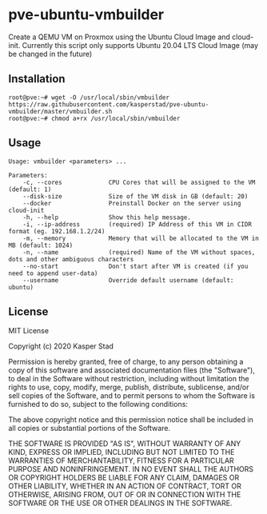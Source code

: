 # pve-ubuntu-vmbuilder

Create a QEMU VM on Proxmox using the Ubuntu Cloud Image and cloud-init.
Currently this script only supports Ubuntu 20.04 LTS Cloud Image (may be changed in the future)

## Installation

```shell
root@pve:~# wget -O /usr/local/sbin/vmbuilder https://raw.githubusercontent.com/kasperstad/pve-ubuntu-vmbuilder/master/vmbuilder.sh
root@pve:~# chmod a+rx /usr/local/sbin/vmbuilder
```

## Usage

```
Usage: vmbuilder <parameters> ...

Parameters:
    -c, --cores             CPU Cores that will be assigned to the VM (default: 1)
    --disk-size             Size of the VM disk in GB (default: 20)
    --docker                Preinstall Docker on the server using cloud-init
    -h, --help              Show this help message.
    -i, --ip-address        (required) IP Address of this VM in CIDR format (eg. 192.168.1.2/24)
    -m, --memory            Memory that will be allocated to the VM in MB (default: 1024)
    -n, --name              (required) Name of the VM without spaces, dots and other ambiguous characters
    --no-start              Don't start after VM is created (if you need to append user-data)
    --username              Override default username (default: ubuntu)
```

## License

MIT License

Copyright (c) 2020 Kasper Stad

Permission is hereby granted, free of charge, to any person obtaining a copy
of this software and associated documentation files (the "Software"), to deal
in the Software without restriction, including without limitation the rights
to use, copy, modify, merge, publish, distribute, sublicense, and/or sell
copies of the Software, and to permit persons to whom the Software is
furnished to do so, subject to the following conditions:

The above copyright notice and this permission notice shall be included in all
copies or substantial portions of the Software.

THE SOFTWARE IS PROVIDED "AS IS", WITHOUT WARRANTY OF ANY KIND, EXPRESS OR
IMPLIED, INCLUDING BUT NOT LIMITED TO THE WARRANTIES OF MERCHANTABILITY,
FITNESS FOR A PARTICULAR PURPOSE AND NONINFRINGEMENT. IN NO EVENT SHALL THE
AUTHORS OR COPYRIGHT HOLDERS BE LIABLE FOR ANY CLAIM, DAMAGES OR OTHER
LIABILITY, WHETHER IN AN ACTION OF CONTRACT, TORT OR OTHERWISE, ARISING FROM,
OUT OF OR IN CONNECTION WITH THE SOFTWARE OR THE USE OR OTHER DEALINGS IN THE
SOFTWARE.
